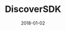 ---
layout: site
title: "DiscoverSDK"
date: 2018-01-02
categories: [community]
version: 1.4.7
major: 1
minor: 4
patch: 7
slug: discoversdk
link: http://www.discoversdk.com/
submitter: lpolepeddi
permalink: /sites/:slug
---